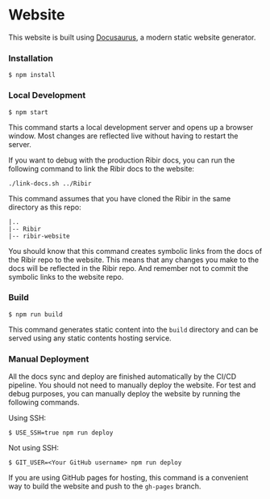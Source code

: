 # Website

This website is built using [Docusaurus](https://docusaurus.io/), a modern static website generator.

### Installation

```
$ npm install
```

### Local Development

```
$ npm start
```

This command starts a local development server and opens up a browser window. Most changes are reflected live without having to restart the server.

If you want to debug with the production Ribir docs, you can run the following command to link the Ribir docs to the website:

```
./link-docs.sh ../Ribir
```

This command assumes that you have cloned the Ribir in the same directory as this repo:

```
|..
|-- Ribir
|-- ribir-website
```

You should know that this command creates symbolic links from the docs of the Ribir repo to the website. This means that any changes you make to the docs will be reflected in the Ribir repo. And remember not to commit the symbolic links to the website repo.

### Build

```
$ npm run build
```

This command generates static content into the `build` directory and can be served using any static contents hosting service.

### Manual Deployment

All the docs sync and deploy are finished automatically by the CI/CD pipeline. You should not need to manually deploy the website. For test and debug purposes, you can manually deploy the website by running the following commands.

Using SSH:

```
$ USE_SSH=true npm run deploy
```

Not using SSH:

```
$ GIT_USER=<Your GitHub username> npm run deploy
```

If you are using GitHub pages for hosting, this command is a convenient way to build the website and push to the `gh-pages` branch.
